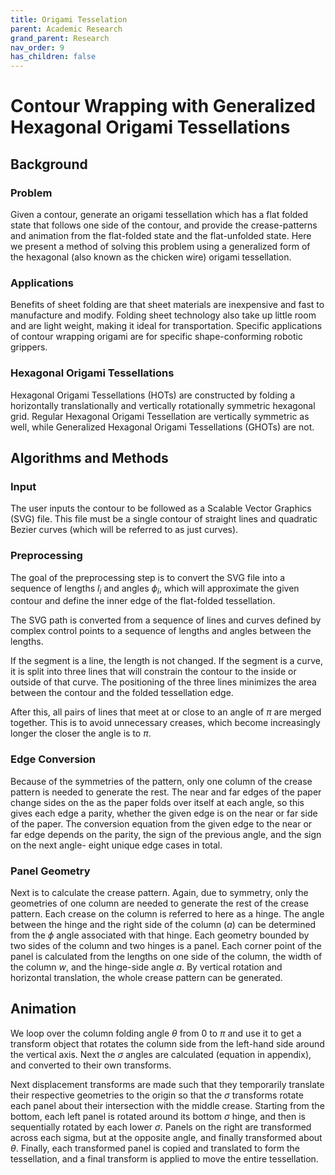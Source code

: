 ```yaml
---
title: Origami Tesselation
parent: Academic Research
grand_parent: Research
nav_order: 9
has_children: false
---
```




# Contour Wrapping with Generalized Hexagonal Origami Tessellations

## Background

### Problem

Given a contour, generate an origami tessellation which has a flat folded state that follows one side of the contour, and provide the crease-patterns and animation from the flat-folded state and the flat-unfolded state. Here we present a method of solving this problem using a generalized form of the hexagonal (also known as the chicken wire) origami tessellation.

### Applications

Benefits of sheet folding are that sheet materials are inexpensive and fast to manufacture and modify. Folding sheet technology also take up little room and are light weight, making it ideal for transportation. Specific applications of contour wrapping origami are for specific shape-conforming robotic grippers.

### Hexagonal Origami Tessellations

Hexagonal Origami Tessellations (HOTs) are constructed by folding a horizontally translationally and vertically rotationally symmetric hexagonal grid. Regular Hexagonal Origami Tessellation are vertically symmetric as well, while Generalized Hexagonal Origami Tessellations (GHOTs) are not.

## Algorithms and Methods

### Input

The user inputs the contour to be followed as a Scalable Vector Graphics (SVG) file. This file must be a single contour of straight lines and quadratic Bezier curves (which will be referred to as just curves).

### Preprocessing

The goal of the preprocessing step is to convert the SVG file into a sequence of lengths $l_i$ and angles $\phi_i$, which will approximate the given contour and define the inner edge of the flat-folded tessellation.

The SVG path is converted from a sequence of lines and curves defined by complex control points to a sequence of lengths and angles between the lengths.

If the segment is a line, the length is not changed. If the segment is a curve, it is split into three lines that will constrain the contour to the inside or outside of that curve. The positioning of the three lines minimizes the area between the contour and the folded tessellation edge.

After this, all pairs of lines that meet at or close to an angle of $\pi$ are merged together. This is to avoid unnecessary creases, which become increasingly longer the closer the angle is to $\pi$.

### Edge Conversion

Because of the symmetries of the pattern, only one column of the crease pattern is needed to generate the rest. The near and far edges of the paper change sides on the as the paper folds over itself at each angle, so this gives each edge a parity, whether the given edge is on the near or far side of the paper. The conversion equation from the given edge to the near or far edge depends on the parity, the sign of the previous angle, and the sign on the next angle- eight unique edge cases in total.

### Panel Geometry

Next is to calculate the crease pattern. Again, due to symmetry, only the geometries of one column are needed to generate the rest of the crease pattern. Each crease on the column is referred to here as a hinge. The angle between the hinge and the right side of the column ($a$) can be determined from the $\phi$ angle associated with that hinge. Each geometry bounded by two sides of the column and two hinges is a panel. Each corner point of the panel is calculated from the lengths on one side of the column, the width of the column $w$, and the hinge-side angle $a$. By vertical rotation and horizontal translation, the whole crease pattern can be generated.

## Animation

We loop over the column folding angle $\theta$ from $0$ to $\pi$ and use it to get a transform object that rotates the column side from the left-hand side around the vertical axis. Next the $\sigma$ angles are calculated (equation in appendix), and converted to their own transforms. 

Next displacement transforms are made such that they temporarily translate their respective geometries to the origin so that the $\sigma$ transforms rotate each panel about their intersection with the middle crease. Starting from the bottom, each left panel is rotated around its bottom $\sigma$ hinge, and then is sequentially rotated by each lower $\sigma$. Panels on the right are transformed across each sigma, but at the opposite angle, and finally transformed about $\theta$. Finally, each transformed panel is copied and translated to form the tessellation, and a final transform is applied to move the entire tessellation.
